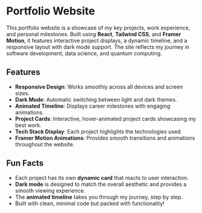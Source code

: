# Portfolio Website

This portfolio website is a showcase of my key projects, work experience, and personal milestones. Built using **React**, **Tailwind CSS**, and **Framer Motion**, it features interactive project displays, a dynamic timeline, and a responsive layout with dark mode support. The site reflects my journey in software development, data science, and quantum computing.

## Features
- **Responsive Design**: Works smoothly across all devices and screen sizes.
- **Dark Mode**: Automatic switching between light and dark themes.
- **Animated Timeline**: Displays career milestones with engaging animations.
- **Project Cards**: Interactive, hover-animated project cards showcasing my best work.
- **Tech Stack Display**: Each project highlights the technologies used.
- **Framer Motion Animations**: Provides smooth transitions and animations throughout the website.

## Fun Facts
- Each project has its own **dynamic card** that reacts to user interaction.
- **Dark mode** is designed to match the overall aesthetic and provides a smooth viewing experience.
- The **animated timeline** takes you through my journey, step by step.
- Built with clean, minimal code but packed with functionality!
